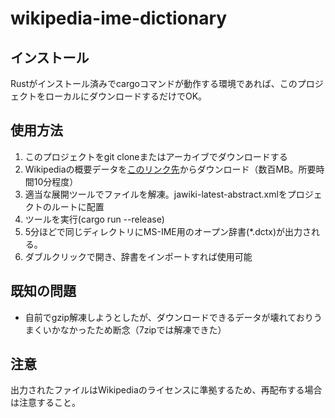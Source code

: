 # wikipedia-ime-dictionary

## インストール
Rustがインストール済みでcargoコマンドが動作する環境であれば、このプロジェクトをローカルにダウンロードするだけでOK。

## 使用方法
1. このプロジェクトをgit cloneまたはアーカイブでダウンロードする
1. Wikipediaの概要データを[このリンク先](https://dumps.wikimedia.org/jawiki/latest/jawiki-latest-abstract.xml.gz)からダウンロード（数百MB。所要時間10分程度）
1. 適当な展開ツールでファイルを解凍。jawiki-latest-abstract.xmlをプロジェクトのルートに配置
1. ツールを実行(cargo run --release)
1. 5分ほどで同じディレクトリにMS-IME用のオープン辞書(*.dctx)が出力される。
1. ダブルクリックで開き、辞書をインポートすれば使用可能

## 既知の問題
* 自前でgzip解凍しようとしたが、ダウンロードできるデータが壊れておりうまくいかなかったため断念（7zipでは解凍できた）

## 注意
出力されたファイルはWikipediaのライセンスに準拠するため、再配布する場合は注意すること。
